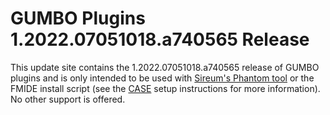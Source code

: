 # GUMBO Plugins 1.2022.07051018.a740565 Release

This update site contains the 1.2022.07051018.a740565 release of GUMBO plugins and is only
intended to be used with [Sireum's Phantom tool](https://github.com/sireum/phantom)
or the FMIDE install script (see the
[CASE](https://github.com/sireum/case-env#setting-up-fmide-and-hamr-only)
setup instructions for more information). No other support is offered.

